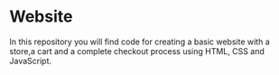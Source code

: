 # Website
In this repository you will find code for creating a basic website with a store,a cart and a complete checkout process using HTML, CSS and JavaScript.